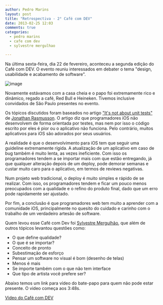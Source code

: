 ```yaml
---
author: Pedro Marins
layout: post
title: "Retrospectiva - 2° Café com DEV"
date: 2013-02-25 12:03
comments: true
categories:
  - pedro marins
  - cafe com dev
  - sylvestre mergulhao

---
```


Na última sexta-feira, dia 22 de fevereiro, aconteceu a segunda edição do Café com DEV. O evento reuniu interessados em debater o tema "design, usabilidade e acabamento de software".
<!--more-->

![image](/blog/images/posts/2013-02-25/2-cafe-com-dev.jpg)

Novamente estávamos com a casa cheia e o papo foi extremamente rico e dinâmico, regado a café, Red Bull e Heineken. Tivemos inclusive convidados de São Paulo presentes no evento.

Os tópicos discutidos foram baseados no artigo ["It's not about unit tests"][post] de [Jonathan Rasmusson][jr]. O artigo diz que programadores iOS não desenvolvem de forma orientada por testes, mas nem por isso o código escrito por eles é pior ou o aplicativo não funciona. Pelo contrário, muitos aplicativos para iOS são adorados por seus usuários.

A realidade é que o desenvolvimento para iOS tem que seguir uma guideline extremamente rígida. A atualização de um aplicativo em caso de bug também é muito lenta, as vezes ineficiente. Com isso os programadores tendem a se importar mais com que estão entregando, já que qualquer alteração depois de um deploy, pode demorar semanas e custar muito caro para o aplicativo, em termos de reviews negativas.

Num projeto web tradicional, o deploy é muito simples e rápido de se realizar. Com isso, os programadores tendem e ficar um pouco menos preocupados com a qualidade e o refino do produto final, dado que um erro pode rapidamente ser ajustado.

Por fim, a conclusão é que programadores web tem muito a aprender com a comunidade iOS, principalmente no quesito do cuidado e carinho com o trabalho de um verdadeiro artesão de software.

Quem levou esse Café com Dev foi [Sylvestre Mergulhão][mergulha], que além de outros tópicos levantou questões como:

 - O que define qualidade?
 - O que é se importar?
 - Conceito de pronto
 - Subestimação de esforço
 - Pensar um software no visual é bom (desenho de telas)
 - Menos é mais
 - Se importe também com o que não tem interface
 - Que tipo de artista você prefere ser?

Abaixo temos um link para vídeo do bate-papo para quem não pode estar presente. O video começa aos 3:48s.

[Video do Café com DEV][twitcam]

[mergulha]: http://mergulhao.info/
[post]: http://agilewarrior.wordpress.com/2012/10/06/its-not-about-the-unit-tests/
[jr]: http://agilewarrior.wordpress.com/
[twitcam]: http://twitcam.livestream.com/dwwho
